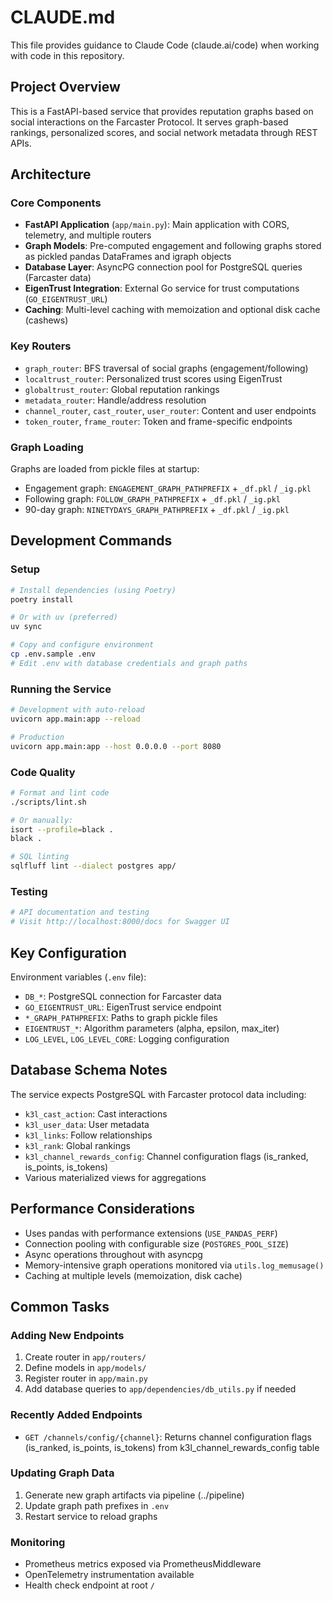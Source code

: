 # CLAUDE.md

This file provides guidance to Claude Code (claude.ai/code) when working with code in this repository.

## Project Overview

This is a FastAPI-based service that provides reputation graphs based on social interactions on the Farcaster Protocol. It serves graph-based rankings, personalized scores, and social network metadata through REST APIs.

## Architecture

### Core Components

- **FastAPI Application** (`app/main.py`): Main application with CORS, telemetry, and multiple routers
- **Graph Models**: Pre-computed engagement and following graphs stored as pickled pandas DataFrames and igraph objects
- **Database Layer**: AsyncPG connection pool for PostgreSQL queries (Farcaster data)
- **EigenTrust Integration**: External Go service for trust computations (`GO_EIGENTRUST_URL`)
- **Caching**: Multi-level caching with memoization and optional disk cache (cashews)

### Key Routers

- `graph_router`: BFS traversal of social graphs (engagement/following)
- `localtrust_router`: Personalized trust scores using EigenTrust
- `globaltrust_router`: Global reputation rankings
- `metadata_router`: Handle/address resolution
- `channel_router`, `cast_router`, `user_router`: Content and user endpoints
- `token_router`, `frame_router`: Token and frame-specific endpoints

### Graph Loading

Graphs are loaded from pickle files at startup:
- Engagement graph: `ENGAGEMENT_GRAPH_PATHPREFIX` + `_df.pkl` / `_ig.pkl`
- Following graph: `FOLLOW_GRAPH_PATHPREFIX` + `_df.pkl` / `_ig.pkl`
- 90-day graph: `NINETYDAYS_GRAPH_PATHPREFIX` + `_df.pkl` / `_ig.pkl`

## Development Commands

### Setup
```bash
# Install dependencies (using Poetry)
poetry install

# Or with uv (preferred)
uv sync

# Copy and configure environment
cp .env.sample .env
# Edit .env with database credentials and graph paths
```

### Running the Service
```bash
# Development with auto-reload
uvicorn app.main:app --reload

# Production
uvicorn app.main:app --host 0.0.0.0 --port 8080
```

### Code Quality
```bash
# Format and lint code
./scripts/lint.sh

# Or manually:
isort --profile=black .
black .

# SQL linting
sqlfluff lint --dialect postgres app/
```

### Testing
```bash
# API documentation and testing
# Visit http://localhost:8000/docs for Swagger UI
```

## Key Configuration

Environment variables (`.env` file):
- `DB_*`: PostgreSQL connection for Farcaster data
- `GO_EIGENTRUST_URL`: EigenTrust service endpoint
- `*_GRAPH_PATHPREFIX`: Paths to graph pickle files
- `EIGENTRUST_*`: Algorithm parameters (alpha, epsilon, max_iter)
- `LOG_LEVEL`, `LOG_LEVEL_CORE`: Logging configuration

## Database Schema Notes

The service expects PostgreSQL with Farcaster protocol data including:
- `k3l_cast_action`: Cast interactions
- `k3l_user_data`: User metadata  
- `k3l_links`: Follow relationships
- `k3l_rank`: Global rankings
- `k3l_channel_rewards_config`: Channel configuration flags (is_ranked, is_points, is_tokens)
- Various materialized views for aggregations

## Performance Considerations

- Uses pandas with performance extensions (`USE_PANDAS_PERF`)
- Connection pooling with configurable size (`POSTGRES_POOL_SIZE`)
- Async operations throughout with asyncpg
- Memory-intensive graph operations monitored via `utils.log_memusage()`
- Caching at multiple levels (memoization, disk cache)

## Common Tasks

### Adding New Endpoints
1. Create router in `app/routers/`
2. Define models in `app/models/`
3. Register router in `app/main.py`
4. Add database queries to `app/dependencies/db_utils.py` if needed

### Recently Added Endpoints
- `GET /channels/config/{channel}`: Returns channel configuration flags (is_ranked, is_points, is_tokens) from k3l_channel_rewards_config table

### Updating Graph Data
1. Generate new graph artifacts via pipeline (../pipeline)
2. Update graph path prefixes in `.env`
3. Restart service to reload graphs

### Monitoring
- Prometheus metrics exposed via PrometheusMiddleware
- OpenTelemetry instrumentation available
- Health check endpoint at root `/`